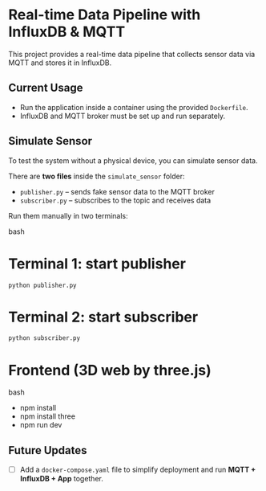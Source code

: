 # Real-time Data Pipeline with InfluxDB & MQTT

This project provides a real-time data pipeline that collects sensor data via MQTT and stores it in InfluxDB.

## Current Usage
- Run the application inside a container using the provided `Dockerfile`.
- InfluxDB and MQTT broker must be set up and run separately.

## Simulate Sensor
To test the system without a physical device, you can simulate sensor data.

There are **two files** inside the `simulate_sensor` folder:
- `publisher.py` – sends fake sensor data to the MQTT broker  
- `subscriber.py` – subscribes to the topic and receives data  

Run them manually in two terminals:

bash
# Terminal 1: start publisher
`python publisher.py`

# Terminal 2: start subscriber
`python subscriber.py`

# Frontend (3D web by three.js)
bash
- npm install
- npm install three
- npm run dev

## Future Updates
- [ ] Add a `docker-compose.yaml` file to simplify deployment and run **MQTT + InfluxDB + App** together.
